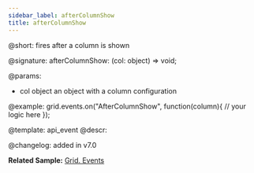 ```yaml
---
sidebar_label: afterColumnShow
title: afterColumnShow
---          
```


@short: fires after a column is shown

@signature: afterColumnShow: (col: object) => void;

@params:
- col   object  an object with a column configuration


@example:
grid.events.on("AfterColumnShow", function(column){
    // your logic here
});


@template: api_event
@descr:

@changelog: added in v7.0

**Related Sample:** [Grid. Events](https://snippet.dhtmlx.com/9zeyp4ds)

